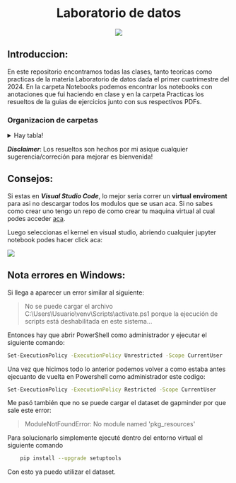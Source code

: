 <h1 align="Center"> Laboratorio de datos </h1>
<p align="center">
<image src="./_src/images/labo_de_datos.jpg" > 
</p>

## **Introduccion:**

En este repositorio encontramos todas las clases, tanto teoricas como practicas de la materia Laboratorio de datos dada el primer cuatrimestre del 2024. En la carpeta Notebooks podemos encontrar los notebooks con anotaciones que fui haciendo en clase y en la carpeta Practicas los resueltos de la guias de ejercicios junto con sus respectivos PDFs. 
### **Organizacion de carpetas**
<details>
<summary> Hay tabla! </summary>

| Clase  | Notebook-Practica | Ejercicios | Resuelto |  
| -----  | ----------------- | ---------- | -------- |
| [_Clase 1: Programa e informacion general_](./Clases/clase1-slides.pdf) | [Notebook 1: Numpy, pandas](./Notebooks/clase1-laboDatos-numpy.ipynb) | [Guia practica 1](./Practicas/PDFs/practica1-ldd-1c2024.pdf) | None |  
| [_Clase 2: Estadistica Descriptiva_](./Clases/clase02-estadisticaDescriptiva-slides.pdf) | [Notebook 2: Pandas](./Notebooks/clase2-ldd-estadisticaDescriptiva.ipynb) | [Guia Practica 2](./Practicas/PDFs/practica2-ldd-1c2024.pdf) | None |
| [_Clase 3: Git_](./Clases/clase03-git.pdf) | None | Simulacion de Clonacion y fork con compañeros en clase | None |
| [_Clase 4 y 5: Visualizacion_](./Clases/clase04-visualizacion-slides.pdf) | [Notebook 4 y 5](./Notebooks/clase4-ldd-visualizacion.ipynb) | [Guia Practica 3](./Practicas/PDFs/practica3-ldd-1c2024.pdf) | [Resuelto Guia 3](./Practicas/practica3.ipynb) |
| [_Clase 6: Regresión Lineal_](./Clases/clase06-regresionLineal-slides.pdf) | [Notebook 6](./Notebooks/clase6-ldd-regresionlineal.ipynb) | [Guia practica 4](./Practicas/practica4.ipynb) | [Resuelto Guia 4](./Practicas/practica4.ipynb) | 
| [_Clase 7: Cuadrados Minimos_](./Clases/clase07-cuadradosMinimos-slides.pdf) | [Notebook 7](./Notebooks/clase7-ldd-cuadradosminimos.ipynb) | Igual que arriba | Igual que arriba |
| [_Clase 8: Modelo Lineal Multivariado_](./Clases/clase08%20-%20Modelo%20Lineal%20Multivariado.pdf) | None | [Guia Practica 5](./Practicas/PDFs/practica5-ldd-1c2024.pdf) | [Resuelto Guia 5](./Practicas/practica5.ipynb) |
| [_Clase 9: Entrenamiento_](./Clases/clase09-entrenamiento-slides.pdf) | [Notebook 9](./Notebooks/Clase9-Multivariado-Clase.ipynb) | Igual que arriba | Igual que arriba |
| [_Clase 10: Validacion Cruzada_](./Clases/clase10-validacion-slides.pdf) | [Notebook 10](./Notebooks/clase10-ldd-validacionCruzada.ipynb) | = | = |
| [_Clase 11: Ridge Regression_](./Clases/clase11-ridge-slides.pdf) | [Notebook 11](./Notebooks/Clase11-ridgeRegression.ipynb) | = | = |
| _Clase 12: Modelado y Selección de Hiperparámetros_ | [Notebook 12](./Notebooks/Clase%2012-Modelado%20y%20Selección%20de%20Hiperparámetros.ipynb) | [Practica 6: Operaciones con DataFrames y transformaciones de datos](./Practicas/PDFs/practica6-ldd-1c2024.pdf) | El resuelto se deja como ejercicio al lector. | 
| _Clase 13: Operaciones en DataFrames_ | [Notebook 13](./Notebooks/clase13-ldd-operaciones.ipynb) | Ademas de la guia 6, hubo un [desafio sorpresa](./Notebooks/clase13-ldd-desafioSorpresa.ipynb) | El resueldo del desafio esta en el mismo notebook | 
| _Clase 14: Preprocesamiento_ | [Notebook 14](./Notebooks/clase14-ldd-preprocesamiento.ipynb) | None | None |
| [_Clase 15: Clustering_](./Clases/clase15-clustering-slides.pdf) | [Notebook 15](./Notebooks/clase15-ldd-clusteringkmeans-clase.ipynb) | [Practica 7](./Practicas/PDFs/practica7-ldd-1c2024-clustering.pdf) | [Resuelto Guia 7](./Practicas/practica7.ipynb) |
| [_Clase 16: DBSCAN_](./Clases/clase16-dbscan-slides.pdf) | [Notebook 16](./Notebooks/clase16-ldd-dbscan-clase.ipynb) | Practica 7 Ejercicio 5 | = |
| [_Clsae 17: KNN_](./Clases/clase17-clasificacion-slides.pdf) | [Notebook 17](./Notebooks/Clase17-KNN-clase.ipynb) | = | = |
| [_Clase 18: PCA](./Clases/clase18-PCA-slides.pdf) | [Notebook 18](./Notebooks/clase18-pca-pasoapaso-clase.ipynb) | [Practica 8](./Practicas/PDFs/practica8-ldd-1c2024-componentes_principales.pdf) | [Resuelto Guia 8](./Practicas/practica8.ipynb) | 
|

</details>

***Disclaimer***: Los resueltos son hechos por mi asique cualquier sugerencia/correción para mejorar es bienvenida!
## Consejos:

Si estas en ***Visual Studio Code***, lo mejor seria correr un **virtual enviroment** para asi no descargar todos los modulos que se usan aca. Si no sabes como crear uno tengo un repo de como crear tu maquina virtual al cual podes acceder [aca](https://github.com/Gabrielnm7/How-to-create-a-virtual-enviroment). 

Luego seleccionas el kernel en visual studio, abriendo cualquier jupyter notebook podes hacer click aca:

<image src="./_src/images/select_kernel.png">
 
 ## Nota errores en Windows:

Si llega a aparecer un error similar al siguiente:
> No se puede cargar el archivo C:\Users\Usuario\venv\Scripts\activate.ps1 porque la ejecución de scripts está deshabilitada en este sistema...

Entonces hay que abrir PowerShell como administrador y ejecutar el siguiente comando:
```bash
Set-ExecutionPolicy -ExecutionPolicy Unrestricted -Scope CurrentUser
```
Una vez que hicimos todo lo anterior podemos volver a como estaba antes ejecuanto de vuelta en Powershell como administrador este codigo:
```bash
Set-ExecutionPolicy -ExecutionPolicy Restricted -Scope CurrentUser
```
Me pasó también que no se puede cargar el dataset de gapminder por que sale este error:
> ModuleNotFoundError: No module named 'pkg_resources'

Para solucionarlo simplemente ejecuté dentro del entorno virtual el siguiente comando
```bash
    pip install --upgrade setuptools
```
Con esto ya puedo utilizar el dataset. 
